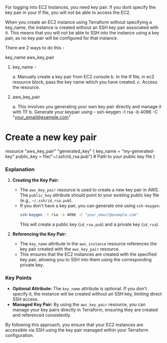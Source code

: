 
For logging into EC2 Instances, you need key pair. If you dont specify the key pair in your tf file, you will not be able to access the EC2.

When you create an EC2 instance using Terraform without specifying a key_name, the instance is created without an SSH key pair associated with it. This means that you will not be able to SSH into the instance using a key pair, as no key pair will be configured for that instance.


There are 2 ways to do this -

key_name
aws_key_pair


1. key_name - 
    
    a. Manually create a key pair from EC2 console
    b. In the tf file, in ec2 resource block, pass the key name which you have created.
    c. Access the resource.

2. aws_key_pair

    a. This involves you generating your own key pair directly and manage it with TF
    b. Generate your keypair using - ssh-keygen -t rsa -b 4096 -C "your_email@example.com"


# Create a new key pair
resource "aws_key_pair" "generated_key" {
  key_name   = "my-generated-key"
  public_key = file("~/.ssh/id_rsa.pub")  # Path to your public key file
}



### Explanation

1. **Creating the Key Pair:**
   - The `aws_key_pair` resource is used to create a new key pair in AWS. The `public_key` attribute should point to your existing public key file (e.g., `~/.ssh/id_rsa.pub`).
   - If you don't have a key pair, you can generate one using `ssh-keygen`:
     ```sh
     ssh-keygen -t rsa -b 4096 -C "your_email@example.com"
     ```
     This will create a public key (`id_rsa.pub`) and a private key (`id_rsa`).

2. **Referencing the Key Pair:**
   - The `key_name` attribute in the `aws_instance` resource references the key pair created with the `aws_key_pair` resource.
   - This ensures that the EC2 instances are created with the specified key pair, allowing you to SSH into them using the corresponding private key.

### Key Points

- **Optional Attribute:** The `key_name` attribute is optional. If you don't specify it, the instance will be created without an SSH key, limiting direct SSH access.
- **Managed Key Pair:** By using the `aws_key_pair` resource, you can manage your key pairs directly in Terraform, ensuring they are created and referenced consistently.

By following this approach, you ensure that your EC2 instances are accessible via SSH using the key pair managed within your Terraform configuration.
